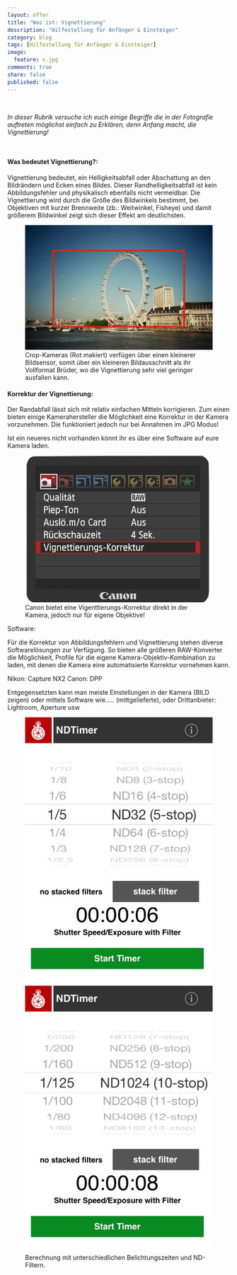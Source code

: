 ```yaml
---
layout: offer
title: "Was ist: Vignettierung"
description: "Hilfestellung für Anfänger & Einsteiger"
category: blog
tags: [Hilfestellung für Anfänger & Einsteiger]
image:
  feature: v.jpg
comments: true
share: false
published: false
---
```

 
  


    



*In dieser Rubrik versuche ich euch einige Begriffe die in der Fotografie auftreten möglichst einfach zu Erklären, denn Anfang macht, die Vignettierung!* 
 
  


    








#### <a name="fenced-code-block">Was bedeutet Vignettierung?:</a>
Vignettierung bedeutet, ein Helligkeitsabfall oder Abschattung an den Bildrändern und Ecken eines Bildes.
Dieser Randhelligkeitsabfall ist kein Abbildungsfehler und physikalisch ebenfalls nicht vermeidbar.
Die Vignettierung wird durch die Größe des Bildwinkels bestimmt, bei Objektiven mit kurzer Brennweite (zb.: Weitwinkel, Fisheye) und damit größerem Bildwinkel zeigt sich dieser Effekt am deutlichsten.








<figure>
<img src="/images/v1.jpg"/>
<figcaption>Crop-Kameras (Rot makiert) verfügen über einen kleinerer Bildsensor, somit über ein kleineren Bildausschnitt als ihr Vollformat Brüder, wo die Vignettierung sehr viel geringer ausfallen kann.</figcaption>
</figure>






#### <a name="fenced-code-block">Korrektur der Vignettierung:</a>
Der Randabfall lässt sich mit relativ einfachen Mitteln korrigieren. 
Zum einen bieten einige Kamerahersteller die Möglichkeit eine Korrektur in der Kamera vorzunehmen. Die funktioniert jedoch nur bei Annahmen im JPG Modus!

 Ist ein neueres nicht vorhanden könnt ihr es über eine Software auf eure Kamera laden. 


<figure>
<img src="/images/v2.jpg"/>
<figcaption>Canon bietet eine Vigenttierungs-Korrektur direkt in der Kamera, jedoch nur für eigene Objektive!</figcaption>
</figure>



Software:

Für die Korrektur von Abbildungsfehlern und Vignettierung stehen diverse Softwarelösungen zur Verfügung. So bieten alle größeren RAW-Konverter die Möglichkeit, Profile für die eigene Kamera-Objektiv-Kombination zu laden, mit denen die Kamera­ eine automatisierte Korrektur vornehmen kann. 


Nikon: Capture NX2
Canon: DPP


Entgegensetzten kann man meiste Einstellungen in der Kamera (BILD zeigen)
oder mittels Software wie..... (mittgelieferte), oder Drittanbieter: Lightroom, Aperture usw

<figure class="half">
	<img src="/images/nd4.jpg">
	<img src="/images/nd3.jpg">
	<figcaption>Berechnung mit unterschiedlichen Belichtungszeiten und ND-Filtern.</figcaption>
</figure>
